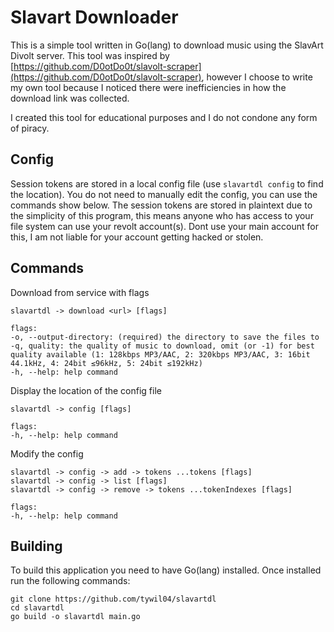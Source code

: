 # Slavart Downloader
This is a simple tool written in Go(lang) to download music using the SlavArt Divolt server. This tool was inspired by [https://github.com/D0otDo0t/slavolt-scraper](https://github.com/D0otDo0t/slavolt-scraper), however I choose to write my own tool because I noticed there were inefficiencies in how the download link was collected.

I created this tool for educational purposes and I do not condone any form of piracy.

## Config
Session tokens are stored in a local config file (use `slavartdl config` to find the location). You do not need to manually edit the config, you can use the commands show below. The session tokens are stored in plaintext due to the simplicity of this program, this means anyone who has access to your file system can use your revolt account(s). Dont use your main account for this, I am not liable for your account getting hacked or stolen.

## Commands
Download from service with flags
```
slavartdl -> download <url> [flags]

flags:
-o, --output-directory: (required) the directory to save the files to
-q, quality: the quality of music to download, omit (or -1) for best quality available (1: 128kbps MP3/AAC, 2: 320kbps MP3/AAC, 3: 16bit 44.1kHz, 4: 24bit ≤96kHz, 5: 24bit ≤192kHz)
-h, --help: help command
```

Display the location of the config file
```
slavartdl -> config [flags]

flags:
-h, --help: help command
```

Modify the config
```
slavartdl -> config -> add -> tokens ...tokens [flags]
slavartdl -> config -> list [flags]
slavartdl -> config -> remove -> tokens ...tokenIndexes [flags]

flags:
-h, --help: help command
```

## Building
To build this application you need to have Go(lang) installed. Once installed run the following commands:
```
git clone https://github.com/tywil04/slavartdl
cd slavartdl
go build -o slavartdl main.go
```